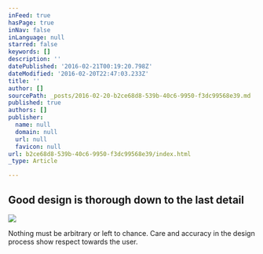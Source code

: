 ```yaml
---
inFeed: true
hasPage: true
inNav: false
inLanguage: null
starred: false
keywords: []
description: ''
datePublished: '2016-02-21T00:19:20.798Z'
dateModified: '2016-02-20T22:47:03.233Z'
title: ''
author: []
sourcePath: _posts/2016-02-20-b2ce68d8-539b-40c6-9950-f3dc99568e39.md
published: true
authors: []
publisher:
  name: null
  domain: null
  url: null
  favicon: null
url: b2ce68d8-539b-40c6-9950-f3dc99568e39/index.html
_type: Article

---
```

## Good design is thorough down to the last detail
![](https://the-grid-user-content.s3-us-west-2.amazonaws.com/5a6e03e2-ab1b-4e67-a686-3fa6b368b12d.jpg)

Nothing must be arbitrary or left to chance. Care and accuracy in the design process show respect towards the user.